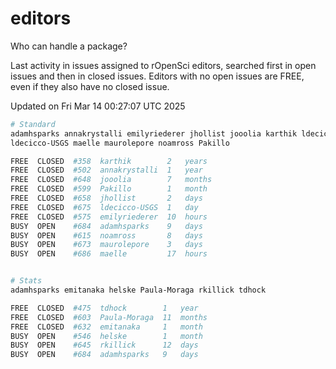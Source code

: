 # editors

Who can handle a package?

Last activity in issues assigned to rOpenSci editors, searched first in open
issues and then in closed issues. Editors with no open issues are FREE, even if
they also have no closed issue.


Updated on Fri Mar 14 00:27:07 UTC 2025

```bash
# Standard
adamhsparks annakrystalli emilyriederer jhollist jooolia karthik ldecicco
ldecicco-USGS maelle maurolepore noamross Pakillo

FREE  CLOSED  #358  karthik        2   years
FREE  CLOSED  #502  annakrystalli  1   year
FREE  CLOSED  #648  jooolia        7   months
FREE  CLOSED  #599  Pakillo        1   month
FREE  CLOSED  #658  jhollist       2   days
FREE  CLOSED  #675  ldecicco-USGS  1   day
FREE  CLOSED  #575  emilyriederer  10  hours
BUSY  OPEN    #684  adamhsparks    9   days
BUSY  OPEN    #615  noamross       8   days
BUSY  OPEN    #673  maurolepore    3   days
BUSY  OPEN    #686  maelle         17  hours


# Stats
adamhsparks emitanaka helske Paula-Moraga rkillick tdhock

FREE  CLOSED  #475  tdhock        1   year
FREE  CLOSED  #603  Paula-Moraga  11  months
FREE  CLOSED  #632  emitanaka     1   month
BUSY  OPEN    #546  helske        1   month
BUSY  OPEN    #645  rkillick      12  days
BUSY  OPEN    #684  adamhsparks   9   days
```
